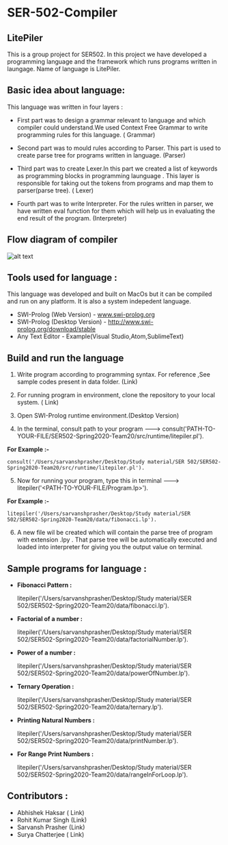 # SER-502-Compiler
## LitePiler
This is a group project for SER502. In this project we have developed a programming language and the framework which runs programs written in laungage. Name of language is LitePiler.

## Basic idea about language:

This language was written in four layers : 

- First part was to design a grammar relevant to language and which compiler could understand.We used Context Free Grammar to write programming rules for this language. ( Grammar)

- Second part was to mould rules according to Parser. This part is used to create parse tree for programs written in  language. (Parser)

- Third part was to create Lexer.In this part we created a list of keywords as programming blocks in programming launguage . This layer is responsible for taking out the tokens from programs and map them to parser(parse tree). ( Lexer)

- Fourth part was to write Interpreter. For the rules written in parser, we have written eval function for them which will help us in evaluating the end result of the program. (Interpreter)

## Flow diagram of compiler
![alt text](https://github.com/sarvanshprasher/SER502-Spring2020-Team20/blob/master/Flow%20Diagram.jpg)


## Tools used for language : 

This language was developed and built on MacOs but it can be compiled and run on any platform. It is also a system indepedent language.

- SWI-Prolog (Web Version) - www.swi-prolog.org
- SWI-Prolog (Desktop Version) - http://www.swi-prolog.org/download/stable
- Any Text Editor - Example(Visual Studio,Atom,SublimeText)

## Build and run the language

1. Write program according to programming syntax. For reference ,See sample codes present in data folder. (Link)

2. For running program in environment, clone the repository to your local system. ( Link)

3. Open SWI-Prolog runtime environment.(Desktop Version)

4. In the terminal, consult path to your program ---> consult('PATH-TO-YOUR-FILE/SER502-Spring2020-Team20/src/runtime/litepiler.pl'). 

**For Example :-**

    consult('/Users/sarvanshprasher/Desktop/Study material/SER 502/SER502-Spring2020-Team20/src/runtime/litepiler.pl'). 

5. Now for running your program, type this in terminal --->  litepiler('<PATH-TO-YOUR-FILE/Program.lp>').

**For Example :-** 

    litepiler('/Users/sarvanshprasher/Desktop/Study material/SER 502/SER502-Spring2020-Team20/data/fibonacci.lp').

6. A new file wil be created which will contain the parse tree of program with extension .lpy . That parse tree will be automatically executed and loaded into interpreter for giving you the output value on terminal.



## Sample programs for language :


- **Fibonacci Pattern :**

    litepiler('/Users/sarvanshprasher/Desktop/Study material/SER 502/SER502-Spring2020-Team20/data/fibonacci.lp').

- **Factorial of a number :** 

    litepiler('/Users/sarvanshprasher/Desktop/Study material/SER 502/SER502-Spring2020-Team20/data/factorialNumber.lp').

- **Power of a number :** 

    litepiler('/Users/sarvanshprasher/Desktop/Study material/SER 502/SER502-Spring2020-Team20/data/powerOfNumber.lp').

- **Ternary Operation :** 


    litepiler('/Users/sarvanshprasher/Desktop/Study material/SER 502/SER502-Spring2020-Team20/data/ternary.lp').

- **Printing Natural Numbers :** 

    litepiler('/Users/sarvanshprasher/Desktop/Study material/SER 502/SER502-Spring2020-Team20/data/printNumber.lp').


- **For Range Print Numbers :** 

    litepiler('/Users/sarvanshprasher/Desktop/Study material/SER 502/SER502-Spring2020-Team20/data/rangeInForLoop.lp').



## Contributors :

- Abhishek Haksar ( Link)
- Rohit Kumar Singh (Link)
- Sarvansh Prasher (Link)
- Surya Chatterjee ( Link)

